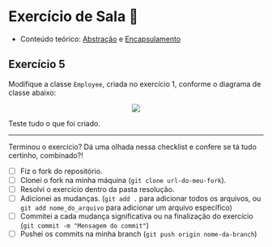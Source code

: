 # Exercício de Sala 🏫  

- Conteúdo teórico: 
[Abstração](../../../5.%20Introdu%C3%A7%C3%A3o%20%C3%A0%20Orienta%C3%A7%C3%A3o%20a%20Objeto%20I/5.3%20-%20Abstra%C3%A7%C3%A3o.md) e [Encapsulamento](../../../5.%20Introdu%C3%A7%C3%A3o%20%C3%A0%20Orienta%C3%A7%C3%A3o%20a%20Objeto%20I/5.4%20-%20Encapsulamento.md)

## Exercício 5

Modifique a classe `Employee`, criada no exercício 1, conforme o diagrama de classe abaixo:

<div style="text-align:center;">
  <img src="https://github.com/reprograma/on25-IJS-orientacao-objetos-I/assets/26902816/e8f19ec1-3ffc-419f-abec-21d719d56c74" />
</div>

Teste tudo o que foi criado.

---

Terminou o exercício? Dá uma olhada nessa checklist e confere se tá tudo certinho, combinado?!

- [ ] Fiz o fork do repositório.
- [ ] Clonei o fork na minha máquina (`git clone url-do-meu-fork`).
- [ ] Resolvi o exercício dentro da pasta resolução.
- [ ] Adicionei as mudanças. (`git add .` para adicionar todos os arquivos, ou `git add nome_do_arquivo` para adicionar um arquivo específico)
- [ ] Commitei a cada mudança significativa ou na finalização do exercício (`git commit -m "Mensagem do commit"`)
- [ ] Pushei os commits na minha branch (`git push origin nome-da-branch`)
